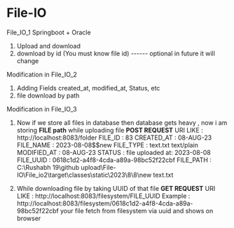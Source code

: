 # File-IO
File_IO_1
Springboot + Oracle
1. Upload and download
2. download by id (You must know file id) ------ optional in future it will change


Modification in File_IO_2
1. Adding Fields created_at, modified_at, Status, etc
2. file download by path

Modification in File_IO_3
1. Now if we store all files in database then database gets heavy , now i am storing **FILE path** while uploading file
   **POST REQUEST**
   URI LIKE : http://localhost:8083/folder
   FILE_ID : 83
   CREATED_AT : 08-AUG-23
   FILE_NAME : 2023-08-08$$new
   FILE_TYPE : text.txt	text/plain
   MODIFIED_AT : 08-AUG-23
   STATUS : file uploaded  at: 2023-08-08
   FILE_UUID : 0618c1d2-a4f8-4cda-a89a-98bc52f22cbf
   FILE_PATH : C:\Rushabh 19\github upload\File-IO\File_io2\target\classes\static\2023\8\8\new text.txt

3. While downloading file by taking UUID of that file
   **GET REQUEST**
   URI LIKE : http://localhost:8083/filesystem/FILE_UUID
   Example : http://localhost:8083/filesystem/0618c1d2-a4f8-4cda-a89a-98bc52f22cbf
   your file fetch from filesystem via uuid and shows on browser
   
